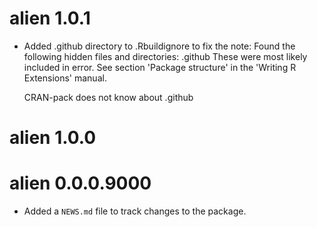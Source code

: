 # alien 1.0.1

* Added .github directory to .Rbuildignore to fix the note:
  Found the following hidden files and directories:
   .github
  These were most likely included in error. See section 'Package
  structure' in the 'Writing R Extensions' manual.

  CRAN-pack does not know about
   .github

# alien 1.0.0

# alien 0.0.0.9000

* Added a `NEWS.md` file to track changes to the package.
